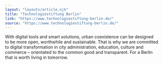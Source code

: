 ```yaml
---
layout: "layouts/article.njk"
title: "Technologiestiftung Berlin"
link: "https://www.technologiestiftung-berlin.de/"
source: "https://www.technologiestiftung-berlin.de/"
---
```


With digital tools and smart solutions, urban coexistence can be designed to be more open, worthwhile and sustainable. That is why we are committed to digital transformation in city administration, education, culture and commerce – orientated to the common good and transparent. For a Berlin that is worth living in tomorrow.